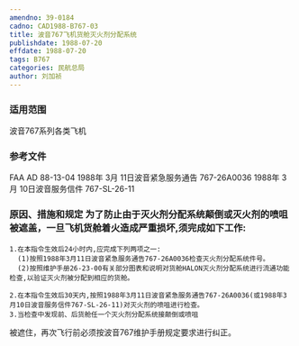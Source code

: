 ```yaml
---
amendno: 39-0184
cadno: CAD1988-B767-03
title: 波音767飞机货舱灭火剂分配系统
publishdate: 1988-07-20
effdate: 1988-07-20
tags: B767
categories: 民航总局
author: 刘加祯
---
```


### 适用范围 
波音767系列各类飞机

<!--more-->
### 参考文件
FAA AD 88-13-04 1988年 3月 11日波音紧急服务通告 767-26A0036 1988年 3月 10日波音服务信件 767-SL-26-11

### 原因、措施和规定     为了防止由于灭火剂分配系统颠倒或灭火剂的喷咀被遮盖，一旦飞机货舱着火造成严重损坏,须完成如下工作: 
    1.在本指令生效后24小时内,应完成下列两项之一: 
      (1)按照1988年3月11日波音紧急服务通告767-26A0036检查灭火剂分配系统件号。
      (2)按照维护手册26-23-00有关部分图表和说明对货舱HALON灭火剂分配系统进行流通功能检查,以验证灭火剂被分配到相应的货舱。

    2.在本指令生效后30天内,按照1988年3月11日波音紧急服务通告767-26A0036(或1988年3月10日波音服务信件767-SL-26-11)对灭火剂的喷咀进行检查。 
    3.当检查中发现前、后货舱任一个灭火剂分配系统接颠倒或喷咀
  
被遮住，再次飞行前必须按波音767维护手册规定要求进行纠正。
